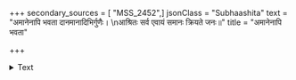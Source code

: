 +++
secondary_sources = [ "MSS_2452",]
jsonClass = "Subhaashita"
text = "अमानेनापि भवता दानमानादिभिर्गुणैः।  \nआश्रितः सर्व एवायं समानः क्रियते जनः॥"
title = "अमानेनापि भवता"

+++

<details><summary>Text</summary>

अमानेनापि भवता दानमानादिभिर्गुणैः।  
आश्रितः सर्व एवायं समानः क्रियते जनः॥
</details>

